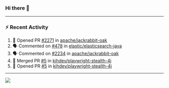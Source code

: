 ### Hi there 👋

---

### :zap: Recent Activity

<!--START_SECTION:activity-->
1. 💪 Opened PR [#2271](https://github.com/apache/jackrabbit-oak/pull/2271) in [apache/jackrabbit-oak](https://github.com/apache/jackrabbit-oak)
2. 🗣 Commented on [#478](https://github.com/elastic/elasticsearch-java/issues/478#issuecomment-2837880315) in [elastic/elasticsearch-java](https://github.com/elastic/elasticsearch-java)
3. 🗣 Commented on [#2234](https://github.com/apache/jackrabbit-oak/pull/2234#issuecomment-2823839355) in [apache/jackrabbit-oak](https://github.com/apache/jackrabbit-oak)
4. 🎉 Merged PR [#5](https://github.com/kihdev/playwright-stealth-4j/pull/5) in [kihdev/playwright-stealth-4j](https://github.com/kihdev/playwright-stealth-4j)
5. 💪 Opened PR [#5](https://github.com/kihdev/playwright-stealth-4j/pull/5) in [kihdev/playwright-stealth-4j](https://github.com/kihdev/playwright-stealth-4j)
<!--END_SECTION:activity-->

---

<!--
**fabriziofortino/fabriziofortino** is a ✨ _special_ ✨ repository because its `README.md` (this file) appears on your GitHub profile.

Here are some ideas to get you started:

- 🔭 I’m currently working on ...
- 🌱 I’m currently learning ...
- 👯 I’m looking to collaborate on ...
- 🤔 I’m looking for help with ...
- 💬 Ask me about ...
- 📫 How to reach me: ...
- 😄 Pronouns: ...
- ⚡ Fun fact: ...
-->
![](https://komarev.com/ghpvc/?username=fabriziofortino)
